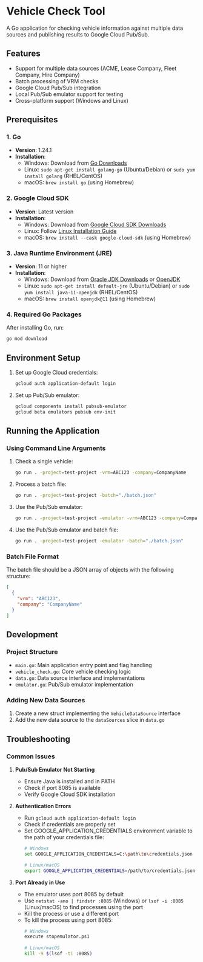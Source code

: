 # Vehicle Check Tool

A Go application for checking vehicle information against multiple data sources and publishing results to Google Cloud Pub/Sub.

## Features

- Support for multiple data sources (ACME, Lease Company, Fleet Company, Hire Company)
- Batch processing of VRM checks
- Google Cloud Pub/Sub integration
- Local Pub/Sub emulator support for testing
- Cross-platform support (Windows and Linux)

## Prerequisites

### 1. Go
- **Version**: 1.24.1
- **Installation**:
  - Windows: Download from [Go Downloads](https://golang.org/dl/)
  - Linux: `sudo apt-get install golang-go` (Ubuntu/Debian) or `sudo yum install golang` (RHEL/CentOS)
  - macOS: `brew install go` (using Homebrew)

### 2. Google Cloud SDK
- **Version**: Latest version
- **Installation**:
  - Windows: Download from [Google Cloud SDK Downloads](https://cloud.google.com/sdk/docs/install)
  - Linux: Follow [Linux Installation Guide](https://cloud.google.com/sdk/docs/install-sdk#linux)
  - macOS: `brew install --cask google-cloud-sdk` (using Homebrew)

### 3. Java Runtime Environment (JRE)
- **Version**: 11 or higher
- **Installation**:
  - Windows: Download from [Oracle JDK Downloads](https://www.oracle.com/java/technologies/downloads/) or [OpenJDK](https://adoptium.net/)
  - Linux: `sudo apt-get install default-jre` (Ubuntu/Debian) or `sudo yum install java-11-openjdk` (RHEL/CentOS)
  - macOS: `brew install openjdk@11` (using Homebrew)

### 4. Required Go Packages
After installing Go, run:
```bash
go mod download
```

## Environment Setup

1. Set up Google Cloud credentials:
   ```bash
   gcloud auth application-default login
   ```

2. Set up Pub/Sub emulator:
   ```bash
   gcloud components install pubsub-emulator
   gcloud beta emulators pubsub env-init
   ```

## Running the Application

### Using Command Line Arguments

1. Check a single vehicle:
   ```bash
   go run . -project=test-project -vrm=ABC123 -company=CompanyName
   ```

2. Process a batch file:
   ```bash
   go run . -project=test-project -batch="./batch.json"
   ```

3. Use the Pub/Sub emulator:
   ```bash
   go run . -project=test-project -emulator -vrm=ABC123 -company=CompanyName
   ```

4. Use the Pub/Sub emulator and batch file:
   ```bash
   go run . -project=test-project -emulator -batch="./batch.json"

### Batch File Format
The batch file should be a JSON array of objects with the following structure:
```json
[
  {
    "vrm": "ABC123",
    "company": "CompanyName"
  }
]
```

## Development

### Project Structure
- `main.go`: Main application entry point and flag handling
- `vehicle_check.go`: Core vehicle checking logic
- `data.go`: Data source interface and implementations
- `emulator.go`: Pub/Sub emulator implementation

### Adding New Data Sources
1. Create a new struct implementing the `VehicleDataSource` interface
2. Add the new data source to the `dataSources` slice in `data.go`

## Troubleshooting

### Common Issues

1. **Pub/Sub Emulator Not Starting**
   - Ensure Java is installed and in PATH
   - Check if port 8085 is available
   - Verify Google Cloud SDK installation

2. **Authentication Errors**
   - Run `gcloud auth application-default login`
   - Check if credentials are properly set
   - Set GOOGLE_APPLICATION_CREDENTIALS environment variable to the path of your credentials file:
     ```bash
     # Windows
     set GOOGLE_APPLICATION_CREDENTIALS=C:\path\to\credentials.json
     
     # Linux/macOS
     export GOOGLE_APPLICATION_CREDENTIALS=/path/to/credentials.json
     ```

3. **Port Already in Use**
   - The emulator uses port 8085 by default
   - Use `netstat -ano | findstr :8085` (Windows) or `lsof -i :8085` (Linux/macOS) to find processes using the port
   - Kill the process or use a different port
   - To kill the process using port 8085:
     ```bash
     # Windows
     execute stopemulator.ps1
      
     # Linux/macOS
     kill -9 $(lsof -ti :8085)
     ```

